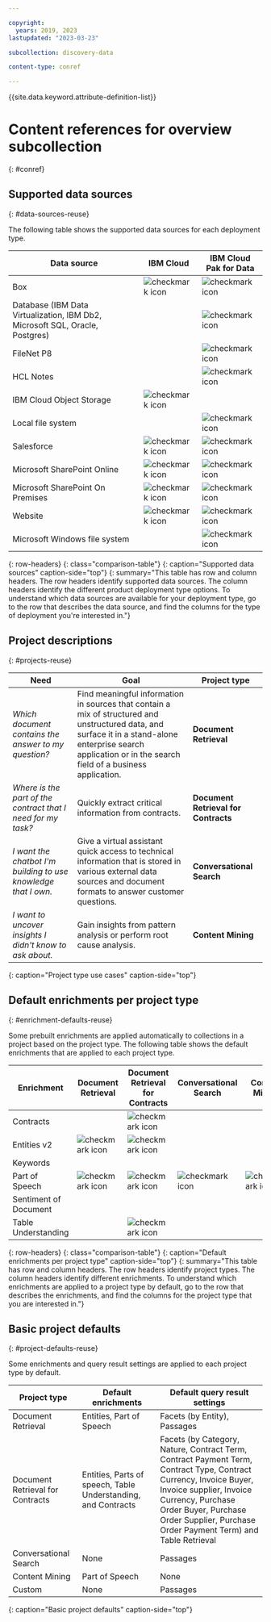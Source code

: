 ```yaml
---

copyright:
  years: 2019, 2023
lastupdated: "2023-03-23"

subcollection: discovery-data

content-type: conref

---
```


{{site.data.keyword.attribute-definition-list}}

# Content references for overview subcollection
{: #conref}

## Supported data sources
{: #data-sources-reuse}

The following table shows the supported data sources for each deployment type.

| Data source | IBM Cloud | IBM Cloud Pak for Data |
|-------------|-----------|------------------------|
| Box | ![checkmark icon](../icons/checkmark-icon.svg) | ![checkmark icon](../icons/checkmark-icon.svg) |
| Database (IBM Data Virtualization, IBM Db2, Microsoft SQL, Oracle, Postgres) | | ![checkmark icon](../icons/checkmark-icon.svg) |
| FileNet P8 | | ![checkmark icon](../icons/checkmark-icon.svg) |
| HCL Notes | | ![checkmark icon](../icons/checkmark-icon.svg) |
| IBM Cloud Object Storage | ![checkmark icon](../icons/checkmark-icon.svg) | |
| Local file system | | ![checkmark icon](../icons/checkmark-icon.svg) |
| Salesforce | ![checkmark icon](../icons/checkmark-icon.svg) | ![checkmark icon](../icons/checkmark-icon.svg) |
| Microsoft SharePoint Online | ![checkmark icon](../icons/checkmark-icon.svg) | ![checkmark icon](../icons/checkmark-icon.svg) |
| Microsoft SharePoint On Premises | ![checkmark icon](../icons/checkmark-icon.svg) | ![checkmark icon](../icons/checkmark-icon.svg) |
| Website | ![checkmark icon](../icons/checkmark-icon.svg) | ![checkmark icon](../icons/checkmark-icon.svg) |
| Microsoft Windows file system | | ![checkmark icon](../icons/checkmark-icon.svg) |
{: row-headers}
{: class="comparison-table"}
{: caption="Supported data sources" caption-side="top"}
{: summary="This table has row and column headers. The row headers identify supported data sources. The column headers identify the different product deployment type options. To understand which data sources are available for your deployment type, go to the row that describes the data source, and find the columns for the type of deployment you're interested in."}

## Project descriptions
{: #projects-reuse}

| Need | Goal | Project type |
|--------------------|------|--------------|
| *Which document contains the answer to my question?* | Find meaningful information in sources that contain a mix of structured and unstructured data, and surface it in a stand-alone enterprise search application or in the search field of a business application. | **Document Retrieval** |
| *Where is the part of the contract that I need for my task?* | Quickly extract critical information from contracts. | **Document Retrieval for Contracts** |
| *I want the chatbot I'm building to use knowledge that I own.* | Give a virtual assistant quick access to technical information that is stored in various external data sources and document formats to answer customer questions. | **Conversational Search** |
| *I want to uncover insights I didn't know to ask about.* | Gain insights from pattern analysis or perform root cause analysis. | **Content Mining** |
{: caption="Project type use cases" caption-side="top"}

## Default enrichments per project type
{: #enrichment-defaults-reuse}

Some prebuilt enrichments are applied automatically to collections in a project based on the project type. The following table shows the default enrichments that are applied to each project type.

| Enrichment | Document Retrieval | Document Retrieval for Contracts | Conversational Search | Content Mining |
|------------|--------------------|----------------------------------|-----------------------|----------------|
| Contracts | | ![checkmark icon](../icons/checkmark-icon.svg) | | |
| Entities v2 | ![checkmark icon](../icons/checkmark-icon.svg) | ![checkmark icon](../icons/checkmark-icon.svg) | | |
| Keywords | | | | |
| Part of Speech | ![checkmark icon](../icons/checkmark-icon.svg) | ![checkmark icon](../icons/checkmark-icon.svg) | ![checkmark icon](../icons/checkmark-icon.svg) | ![checkmark icon](../icons/checkmark-icon.svg) |
| Sentiment of Document | | | | |
| Table Understanding | | ![checkmark icon](../icons/checkmark-icon.svg) | | |
{: row-headers}
{: class="comparison-table"}
{: caption="Default enrichments per project type" caption-side="top"}
{: summary="This table has row and column headers. The row headers identify project types. The column headers identify different enrichments. To understand which enrichments are applied to a project type by default, go to the row that describes the enrichments, and find the columns for the project type that you are interested in."}

## Basic project defaults
{: #project-defaults-reuse}

Some enrichments and query result settings are applied to each project type by default.

| Project type | Default enrichments | Default query result settings |
|--------------|---------------------|-------------------------------|
| Document Retrieval | Entities, Part of Speech | Facets (by Entity), Passages |
| Document Retrieval for Contracts | Entities, Parts of speech, Table Understanding, and Contracts | Facets (by Category, Nature, Contract Term, Contract Payment Term, Contract Type, Contract Currency, Invoice Buyer, Invoice supplier, Invoice Currency, Purchase Order Buyer, Purchase Order Supplier, Purchase Order Payment Term) and Table Retrieval |
| Conversational Search | None | Passages |
| Content Mining | Part of Speech | None |
| Custom | None | Passages |
{: caption="Basic project defaults" caption-side="top"}
